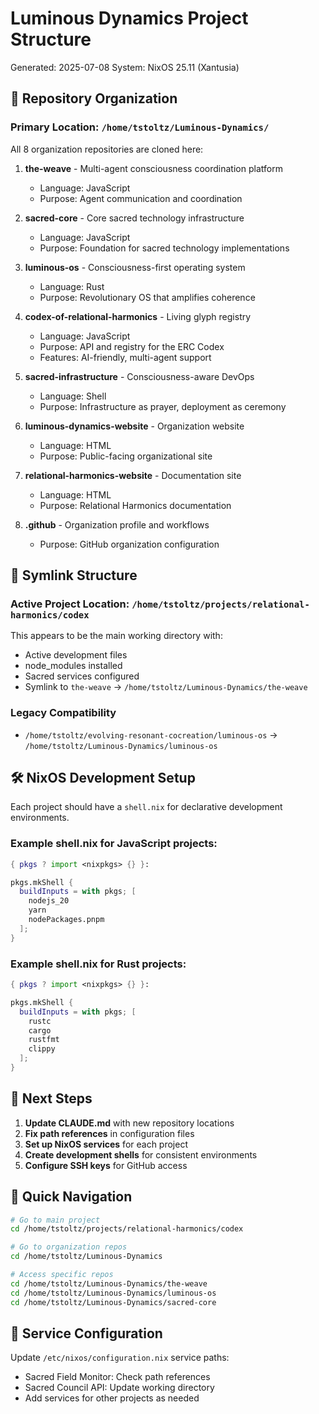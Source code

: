 # Luminous Dynamics Project Structure

Generated: 2025-07-08
System: NixOS 25.11 (Xantusia)

## 📁 Repository Organization

### Primary Location: `/home/tstoltz/Luminous-Dynamics/`

All 8 organization repositories are cloned here:

1. **the-weave** - Multi-agent consciousness coordination platform
   - Language: JavaScript
   - Purpose: Agent communication and coordination

2. **sacred-core** - Core sacred technology infrastructure  
   - Language: JavaScript
   - Purpose: Foundation for sacred technology implementations

3. **luminous-os** - Consciousness-first operating system
   - Language: Rust
   - Purpose: Revolutionary OS that amplifies coherence

4. **codex-of-relational-harmonics** - Living glyph registry
   - Language: JavaScript
   - Purpose: API and registry for the ERC Codex
   - Features: AI-friendly, multi-agent support

5. **sacred-infrastructure** - Consciousness-aware DevOps
   - Language: Shell
   - Purpose: Infrastructure as prayer, deployment as ceremony

6. **luminous-dynamics-website** - Organization website
   - Language: HTML
   - Purpose: Public-facing organizational site

7. **relational-harmonics-website** - Documentation site
   - Language: HTML  
   - Purpose: Relational Harmonics documentation

8. **.github** - Organization profile and workflows
   - Purpose: GitHub organization configuration

## 🔗 Symlink Structure

### Active Project Location: `/home/tstoltz/projects/relational-harmonics/codex`
This appears to be the main working directory with:
- Active development files
- node_modules installed
- Sacred services configured
- Symlink to `the-weave` → `/home/tstoltz/Luminous-Dynamics/the-weave`

### Legacy Compatibility
- `/home/tstoltz/evolving-resonant-cocreation/luminous-os` → `/home/tstoltz/Luminous-Dynamics/luminous-os`

## 🛠️ NixOS Development Setup

Each project should have a `shell.nix` for declarative development environments.

### Example shell.nix for JavaScript projects:
```nix
{ pkgs ? import <nixpkgs> {} }:

pkgs.mkShell {
  buildInputs = with pkgs; [
    nodejs_20
    yarn
    nodePackages.pnpm
  ];
}
```

### Example shell.nix for Rust projects:
```nix
{ pkgs ? import <nixpkgs> {} }:

pkgs.mkShell {
  buildInputs = with pkgs; [
    rustc
    cargo
    rustfmt
    clippy
  ];
}
```

## 🚀 Next Steps

1. **Update CLAUDE.md** with new repository locations
2. **Fix path references** in configuration files
3. **Set up NixOS services** for each project
4. **Create development shells** for consistent environments
5. **Configure SSH keys** for GitHub access

## 📍 Quick Navigation

```bash
# Go to main project
cd /home/tstoltz/projects/relational-harmonics/codex

# Go to organization repos
cd /home/tstoltz/Luminous-Dynamics

# Access specific repos
cd /home/tstoltz/Luminous-Dynamics/the-weave
cd /home/tstoltz/Luminous-Dynamics/luminous-os
cd /home/tstoltz/Luminous-Dynamics/sacred-core
```

## 🔧 Service Configuration

Update `/etc/nixos/configuration.nix` service paths:
- Sacred Field Monitor: Check path references
- Sacred Council API: Update working directory
- Add services for other projects as needed
